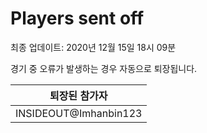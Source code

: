 # Players sent off
최종 업데이트: 2020년 12월 15일 18시 09분


경기 중 오류가 발생하는 경우 자동으로 퇴장됩니다.


| 퇴장된 참가자 |
|:---:|
| INSIDEOUT@Imhanbin123 |